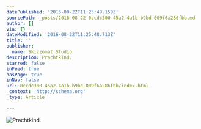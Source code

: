 ```yaml
---
datePublished: '2016-08-22T11:25:49.159Z'
sourcePath: _posts/2016-08-22-0ccdc300-45a2-4a1b-b9bd-009f6a286fbb.md
author: []
via: {}
dateModified: '2016-08-22T11:25:48.713Z'
title: ''
publisher:
  name: Skizzomat Studio
description: Prachtkind.
starred: false
inFeed: true
hasPage: true
inNav: false
url: 0ccdc300-45a2-4a1b-b9bd-009f6a286fbb/index.html
_context: 'http://schema.org'
_type: Article

---
```

![Prachtkind.](https://the-grid-user-content.s3-us-west-2.amazonaws.com/7d9c0527-5925-4694-a497-adb548384990.jpg)